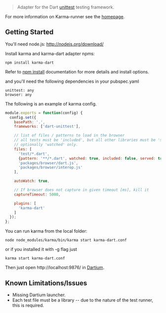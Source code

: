 > Adapter for the Dart [unittest] testing framework.

For more information on Karma-runner see the [homepage].

## Getting Started

You'll need node.js: http://nodejs.org/download/

Install karma and karma-dart adapter npms:

    npm install karma-dart

Refer to [npm install] documentation for more details and install options.

and you'll need the following dependencies in your pubspec.yaml

    unittest: any
    browser: any

The following is an example of karma config.

```javascript
module.exports = function(config) {
  config.set({
    basePath: '.',
    frameworks: ['dart-unittest'],

    // list of files / patterns to load in the browser
    // all tests must be 'included', but all other libraries must be 'served' and
    // optionally 'watched' only.
    files: [
      'test/*.dart',
      {pattern: '**/*.dart', watched: true, included: false, served: true},
      'packages/browser/dart.js',
      'packages/browser/interop.js'
    ],

    autoWatch: true,

    // If browser does not capture in given timeout [ms], kill it
    captureTimeout: 5000,

    plugins: [
      'karma-dart'
    ]
  });
};
```

You can run karma from the local folder:

    node node_modules/karma/bin/karma start karma-dart.conf

or if you installed it with -g flag just

    karma start karma-dart.conf

Then just open http://localhost:9876/ in [Dartium].

## Known Limitations/Issues

* Missing Dartium launcher.
* Each test file must be a library -- due to the nature of the test runner, this is required.

[homepage]: https://github.com/karma-runner
[unittest]: http://api.dartlang.org/docs/releases/latest/unittest.html
[npm install]: https://npmjs.org/doc/install.html
[Dartium]: http://www.dartlang.org/dartium/
